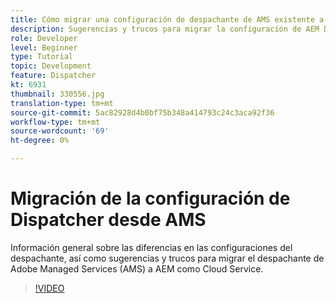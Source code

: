 ```yaml
---
title: Cómo migrar una configuración de despachante de AMS existente a AEM como Cloud Service
description: Sugerencias y trucos para migrar la configuración de AEM Dispatcher de Adobe Managed Services (AMS) a AEM como Cloud Service.
role: Developer
level: Beginner
type: Tutorial
topic: Development
feature: Dispatcher
kt: 6931
thumbnail: 330556.jpg
translation-type: tm+mt
source-git-commit: 5ac82928d4b0bf75b348a414793c24c3aca92f36
workflow-type: tm+mt
source-wordcount: '69'
ht-degree: 0%

---
```



# Migración de la configuración de Dispatcher desde AMS

Información general sobre las diferencias en las configuraciones del despachante, así como sugerencias y trucos para migrar el despachante de Adobe Managed Services (AMS) a AEM como Cloud Service.

>[!VIDEO](https://video.tv.adobe.com/v/330556/?quality=12&learn=on)
